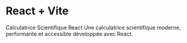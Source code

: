 # React + Vite

Calculatrice Scientifique React
Une calculatrice scientifique moderne, performante et accessible développée avec React.